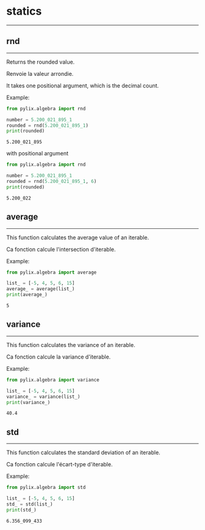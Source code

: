 # statics
***


## rnd
***
Returns the rounded value.

Renvoie la valeur arrondie.

It takes one positional argument, which is the decimal count.

Example:
```python
from pylix.algebra import rnd

number = 5.200_021_895_1
rounded = rnd(5.200_021_895_1)
print(rounded)
```

```title="output"
5.200_021_895
```

with positional argument

```python
from pylix.algebra import rnd

number = 5.200_021_895_1
rounded = rnd(5.200_021_895_1, 6)
print(rounded)
```

```title="output"
5.200_022
```

## average
***
This function calculates the average value of an iterable.

Ca fonction calcule l'intersection d'iterable.

Example:
```python
from pylix.algebra import average

list_ = [-5, 4, 5, 6, 15]
average_ = average(list_)
print(average_)
```

```title="output"
5
```

## variance
***
This function calculates the variance of an iterable.

Ca fonction calcule la variance d'iterable.

Example:
```python
from pylix.algebra import variance

list_ = [-5, 4, 5, 6, 15]
variance_ = variance(list_)
print(variance_)
```

```title="output"
40.4
```

## std
***
This function calculates the standard deviation of an iterable.

Ca fonction calcule l'écart-type d'iterable.

Example:
```python
from pylix.algebra import std

list_ = [-5, 4, 5, 6, 15]
std_ = std(list_)
print(std_)
```

```title="output"
6.356_099_433
```
